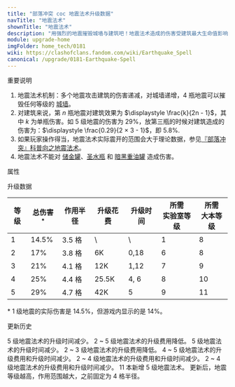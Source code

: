 ```yaml
---
title: "部落冲突 coc 地震法术升级数据"
navTitle: "地震法术"
shownTitle: "地震法术"
description: "用强烈的地震摧毁城墙与建筑吧！地震法术造成的伤害受建筑最大生命值影响。对同一建筑重复施放地震法术，造成的伤害将会递减。但是，对同一块城墙重复施放该法术则可以产生更大的伤害。没有任何城墙能抵抗四次地震法术！"
module: upgrade-home
imgFolder: home_tech/0181
wiki: https://clashofclans.fandom.com/wiki/Earthquake_Spell
canonical: /upgrade/0181-Earthquake-Spell
---
```


<UnitInfo :folder="$frontmatter.imgFolder" imgSrc="Earthquake_Spell.png" :imgAlt="$frontmatter.navTitle"
    description="用强烈的地震摧毁城墙与建筑吧！<br>地震法术造成的伤害受建筑最大生命值影响。对同一建筑重复施放地震法术，造成的伤害将会递减。但是，对同一块城墙重复施放该法术则可以产生更大的伤害。没有任何城墙能抵抗四次地震法术！"
    :isSmallImg="true" />

<SmallTitle>重要说明</SmallTitle>

1. 地震法术机制：多个地震攻击建筑的伤害递减，对城墙递增，4 瓶地震可以摧毁任何等级的 [城墙](/upgrade/0300-Walls)。
2. 对建筑来说，第 $n$ 瓶地震对建筑效果为 $\displaystyle \frac{k}{2n - 1}$，其中 $k$ 为单瓶伤害。如 5 级地震的伤害为 29%，放第三瓶的时候对建筑造成的伤害为：$\displaystyle \frac{0.29}{2 × 3 - 1}$，即 $5.8\%$.
3. 如果玩家操作得当，地震法术实际震开的范围会大于理论数据，参见[『部落冲突』科普向之地震法术](/p/897)。
4. 地震法术不能对 [储金罐](/upgrade/0404-Gold-Storage)、[圣水瓶](/upgrade/0405-Elixir-Storage) 和 [暗黑重油罐](/upgrade/0406-Dark-Elixir-Storage) 造成伤害。

<SmallTitle>属性</SmallTitle>

<UnitProperties>
    <UnitProperty pKey="作用半径" pValue="3.5 格" />
    <UnitProperty pKey="作用类型" pValue="百分比范围伤害" />
    <UnitProperty pKey="作用目标" pValue="敌方建筑和墙" />
    <UnitProperty pKey="法术持续时间" pValue="震 5 次，共持续 2 秒" />
    <UnitProperty pKey="占用的法术空间" pValue="1" />
    <UnitProperty pKey="所需暗黑法术工厂等级" pValue="2" />
    <UnitProperty pKey="所需大本等级" pValue="8" />
    <UnitProperty pKey="法术配置时间" pValue="180" :isTrainingTime="true" />
</UnitProperties>

<SmallTitle>升级数据</SmallTitle>

<script setup>
const tableExtraInfo = [
    {
        "column": 3,
        "type": "cost",
        "gpClass": "research",
        "icon": "Dark_Elixir"
    },
    {
        "column": 4,
        "type": "time",
        "gpClass": "research"
    }
];
</script>

<UnitTable :tableExtraInfo="tableExtraInfo">

| 等级 |总伤害<sup>*</sup>| 作用半径 | 升级花费 | 升级时间 |所需<br>实验室等级|所需<br>大本等级|
| ---- |       ----      |   ---   |   ----  |   ----   |       ----      |      ----     |
|   1  |       14.5%     |  3.5 格 |     \   |    \     |         1       |        8      |
|   2  |         17%     |  3.8 格 |     6K  |   0,18   |         6       |        8      |
|   3  |         21%     |  4.1 格 |    12K  |   1,12   |         7       |        9      |
|   4  |         25%     |  4.4 格 |  25.5K  |   4, 6   |         8       |       10      |
|   5  |         29%     |  4.7 格 |    42K  |   5      |         9       |       11      |
</UnitTable>

\* 1 级地震的实际伤害是 14.5%，但游戏内显示的是 14%。

<SmallTitle>更新历史</SmallTitle>

<Timeline>
    <TimelineItem date="2024/11/25">
        <TimelineRow>5 级地震法术的升级时间减少。</TimelineRow>
        <TimelineRow>2 ~ 5 级地震法术的升级费用降低。</TimelineRow>
    </TimelineItem>
    <TimelineItem date="2024/06/18">
        <TimelineRow>5 级地震法术的升级时间减少。</TimelineRow>
    </TimelineItem>
    <TimelineItem date="2023/12/12">
        <TimelineRow>2 ~ 3 级地震法术的升级费用降低。</TimelineRow>
    </TimelineItem>
    <TimelineItem date="2022/10/10">
        <TimelineRow>4 ~ 5 级地震法术的升级费用和升级时间减少。</TimelineRow>
    </TimelineItem>
    <TimelineItem date="2021/12/09">
        <TimelineRow>2 ~ 4 级地震法术的升级费用和升级时间减少。</TimelineRow>
    </TimelineItem>
    <TimelineItem date="2021/04/12">
        <TimelineRow>2 ~ 4 级地震法术的升级费用和升级时间减少。</TimelineRow>
    </TimelineItem>
    <TimelineItem date="2019/06/18">
        <TimelineRow>11 本新增 5 级地震法术。</TimelineRow>
        <TimelineRow>更新后，地震等级越高，作用范围越大，之前固定为 4 格半径。</TimelineRow>
    </TimelineItem>
    <TimelineItem :historyBottom="true" />
</Timeline>
